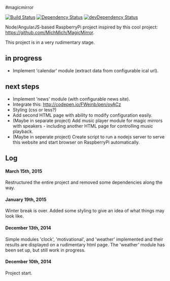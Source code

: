 #magicmirror

[![Build Status](https://travis-ci.org/sradeiski/magicmirror.svg?branch=master)](https://travis-ci.org/sradeiski/magicmirror) 
[![Dependency Status](https://david-dm.org/sradeiski/magicmirror.svg)](https://david-dm.org/sradeiski/magicmirror) 
[![devDependency Status](https://david-dm.org/sradeiski/magicmirror/dev-status.svg)](https://david-dm.org/sradeiski/magicmirror#info=devDependencies)


Node/AngularJS-based RaspberryPi project inspired by this cool project: https://github.com/MichMich/MagicMirror. 

This project is in a very rudimentary stage. 

## in progress
* Implement 'calendar' module (extract data from configurable ical url). 

## next steps 
* Implement 'news' module (with configurable news site). 
* Integrate this: http://codepen.io/FWeinb/pen/oyACz
* Styling (css or less?) 
* Add second HTML page with ability to modify configuration easily. 
* (Maybe in separate project) Add music player module for magic mirrors with speakers - including another HTML page for controlling music playback. 
* (Maybe in seperate project) Create script to run a nodejs server to serve this website and start browser on RaspberryPi automatically. 

## Log

#### March 15th, 2015
Restructured the entire project and removed some dependencies along the way.

#### January 19th, 2015
Winter break is over. Added some styling to give an idea of what things may look like.

#### December 13th, 2014 
Simple modules 'clock', 'motivational', and 'weather' implemented and their results are displayed on a rudimentary html page. 
The 'weather' module has been set up, but still work in progress. 

#### December 10th, 2014
Project start.
